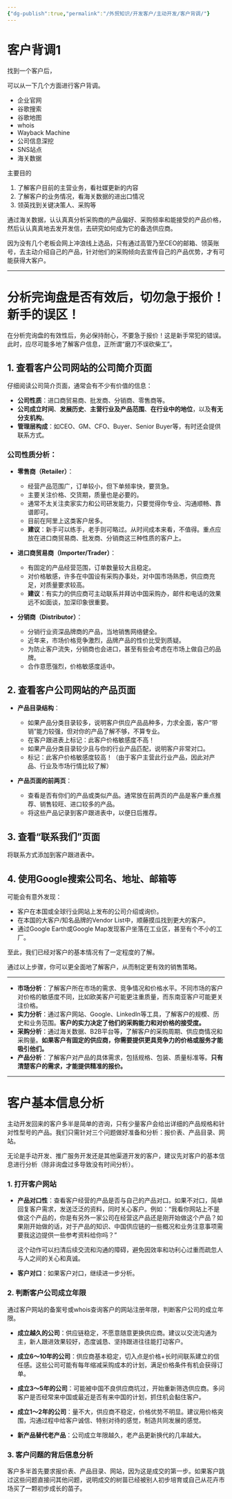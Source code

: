 ```yaml
---
{"dg-publish":true,"permalink":"/外贸知识/开发客户/主动开发/客户背调/"}
---
```


# 客户背调1

找到一个客户后，

可以从一下几个方面进行客户背调。
- 企业官网
- 谷歌搜索
- 谷歌地图
- whois
- Wayback Machine
- 公司信息深挖
- SNS站点
- 海关数据


主要目的
1. 了解客户目前的主营业务，看社媒更新的内容
2. 了解客户的业务情况，看海关数据的进出口情况
3. 领英找到关键决策人、采购等

通过海关数据，认认真真分析采购商的产品偏好、采购频率和能接受的产品价格，然后认认真真地去发开发信，去研究如何成为它的备选供应商。

因为没有几个老板会网上冲浪线上选品，只有通过高管乃至CEO的邮箱、领英账号，去主动介绍自己的产品，针对他们的采购倾向去宣传自己的产品优势，才有可能获得大客户。

---
# 分析完询盘是否有效后，切勿急于报价！新手的误区！

在分析完询盘的有效性后，务必保持耐心，不要急于报价！这是新手常犯的错误。此时，应尽可能多地了解客户信息，正所谓“磨刀不误砍柴工”。

## 1. 查看客户公司网站的公司简介页面

仔细阅读公司简介页面，通常会有不少有价值的信息：
- **公司性质**：进口商贸易商、批发商、分销商、零售商等。
- **公司成立时间**、**发展历史**、**主营行业及产品范围**、**在行业中的地位**，以及**有无分支机构**。
- **管理层构成**：如CEO、GM、CFO、Buyer、Senior Buyer等，有时还会提供联系方式。

### 公司性质分析：

- **零售商（Retailer）**：
  - 经营产品范围广，订单较小，但下单频率快，要货急。
  - 主要关注价格、交货期，质量也是必要的。
  - 通常不太关注卖家实力和公司研发能力，只要觉得你专业、沟通顺畅、靠谱即可。
  - 目前在阿里上这类客户居多。
  - **建议**：新手可以练手，老手则可略过。从时间成本来看，不值得。重点应放在进口商贸易商、批发商、分销商这三种性质的客户上。

- **进口商贸易商（Importer/Trader）**：
  - 有固定的产品经营范围，订单数量较大且稳定。
  - 对价格敏感，许多在中国设有采购办事处，对中国市场熟悉，供应商充足，对质量要求较高。
  - **建议**：有实力的供应商可主动联系并拜访中国采购办，邮件和电话的效果远不如面谈，加深印象很重要。

- **分销商（Distributor）**：
  - 分销行业资深品牌商的产品，当地销售网络健全。
  - 近年来，市场价格竞争激烈，品牌产品的性价比受到质疑。
  - 为防止客户流失，分销商也会进口，甚至有些会考虑在市场上做自己的品牌。
  - 合作意愿强烈，价格敏感度适中。

## 2. 查看客户公司网站的产品页面

- **产品目录结构**：
  - 如果产品分类目录较多，说明客户供应产品品种多，力求全面，客户“带销”能力较强，但对你的产品了解不够，不算专业。
  - 在客户跟进表上标记：此客户价格敏感度不高！
  - 如果产品分类目录较少且与你的行业产品匹配，说明客户非常对口。
  - 标记：此客户价格敏感度较高！（由于客户主营此行业产品，因此对产品、行业及市场行情比较了解）

- **产品页面的前两页**：
  - 查看是否有你们的产品或类似产品。通常放在前两页的产品是客户重点推荐、销售较旺、进口较多的产品。
  - 将这些产品记录到客户跟进表中，以便日后推荐。

## 3. 查看“联系我们”页面

将联系方式添加到客户跟进表中。

## 4. 使用Google搜索公司名、地址、邮箱等

可能会有意外发现：
- 客户在本国或全球行业网站上发布的公司介绍或询价。
- 在本国的大客户/知名品牌的Vendor List中，顺藤摸瓜找到更大的客户。
- 通过Google Earth或Google Map发现客户坐落在工业区，甚至有个不小的工厂。

至此，我们已经对客户的基本情况有了一定程度的了解。

通过以上步骤，你可以更全面地了解客户，从而制定更有效的销售策略。

---

- **市场分析**：了解客户所在市场的需求、竞争情况和价格水平。不同市场的客户对价格的敏感度不同，比如欧美客户可能更注重质量，而东南亚客户可能更关注价格。
- **实力分析**：通过客户网站、Google、LinkedIn等工具，了解客户的规模、历史和业务范围。**客户的实力决定了他们的采购能力和对价格的接受度。**
- **采购分析**：通过海关数据、B2B平台等，了解客户的采购周期、供应商情况和采购量。**如果客户有固定的供应商，你需要提供更具竞争力的价格或服务才能吸引他们。**
- **产品分析**：了解客户对产品的具体需求，包括规格、包装、质量标准等。**只有清楚客户的需求，才能提供精准的报价。**


---

# 客户基本信息分析

主动开发回来的客户多半是简单的咨询，只有少量客户会给出详细的产品规格和针对性型号的产品。我们只需针对三个问题做好准备和分析：报价表、产品目录、网站。

无论是手动开发、推广服务开发还是其他渠道开发的客户，建议先对客户的基本信息进行分析（除非询盘过多导致没有时间分析）。

### 1. 打开客户网站

- **产品对口性**：查看客户经营的产品是否与自己的产品对口。如果不对口，简单回复客户需求，发送泛泛的资料，同时关心客户。例如：“我看你网站上不是做这个产品的，你是有另外一家公司在经营这产品还是刚开始做这个产品？如果刚开始做的话，对于产品的知识、中国供应链的一些概况和业务注意事项需要我这边提供一些参考资料给你吗？”
  
  这个动作可以扫清后续交流和沟通的障碍，避免因效率和功利心过重而疏忽人与人之间的关心和真诚。

- **客户对口**：如果客户对口，继续进一步分析。

### 2. 判断客户公司成立年限
通过客户网站的备案号或whois查询客户的网站注册年限，判断客户公司的成立年限。

- **成立越久的公司**：供应链稳定，不愿意随意更换供应商。建议以交流沟通为主，新人跟进效果较好，态度诚恳、坚持跟进往往能打动客户。
  
- **成立6～10年的公司**：供应商基本稳定，切入点是价格+长时间联系建立的信任感。这些公司可能有每年缩减采购成本的计划，满足价格条件有机会获得订单。

- **成立3～5年的公司**：可能被中国不良供应商坑过，开始重新筛选供应商。多问客户是否经常来中国或最近是否有来中国的计划，抓住机会黏住客户。

- **成立1～2年的公司**：量不大，供应商不稳定，价格优势不明显。建议用价格突围，沟通过程中给客户诚信、特别对待的感觉，制造共同发展的感觉。

- **新产品替代老产品**：公司成立年限越久，老产品更新换代的几率越大。

### 3. 客户问题的背后信息分析
客户多半首先要求报价表、产品目录、网站，因为这是成交的第一步。如果客户跳过这些问题直接问其他问题，说明成交的树苗已经被别人初步培育或自己从花卉市场买了一颗初步成长的苗子。
